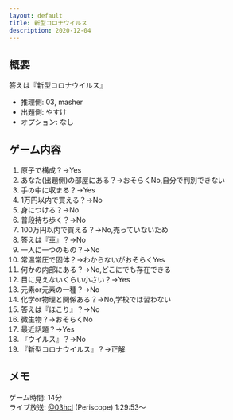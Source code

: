 ```yaml
---
layout: default
title: 新型コロナウイルス
description: 2020-12-04
---
```


## 概要

答えは『新型コロナウイルス』

- 推理側: 03, masher
- 出題側: やすけ
- オプション: なし

## ゲーム内容

1. 原子で構成？→Yes
2. あなた(出題側)の部屋にある？→おそらくNo,自分で判別できない
3. 手の中に収まる？→Yes
4. 1万円以内で買える？→No
5. 身につける？→No
6. 普段持ち歩く？→No
7. 100万円以内で買える？→No,売っていないため
8. 答えは『車』？→No
9. 一人に一つのもの？→No
10. 常温常圧で固体？→わからないがおそらくYes
11. 何かの内部にある？→No,どこにでも存在できる
12. 目に見えないくらい小さい？→Yes
13. 元素or元素の一種？→No
14. 化学or物理と関係ある？→No,学校では習わない
15. 答えは『ほこり』？→No
16. 微生物？→おそらくNo
17. 最近話題？→Yes
18. 『ウイルス』？→No
19. 『新型コロナウイルス』？→正解

## メモ

ゲーム時間: 14分  
ライブ放送: [@03hcl](https://www.periscope.tv/03hcl/1rmxPzdvQDYGN?t=1h29m53s) (Periscope) 1:29:53～
